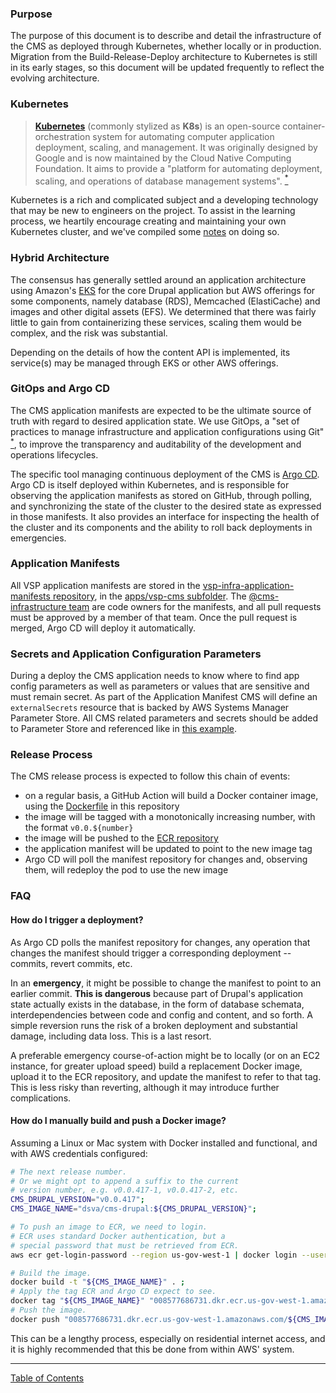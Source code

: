 ### Purpose

The purpose of this document is to describe and detail the infrastructure of the CMS as deployed through Kubernetes, whether locally or in production.  Migration from the Build-Release-Deploy architecture to Kubernetes is still in its early stages, so this document will be updated frequently to reflect the evolving architecture.

### Kubernetes
><b>[Kubernetes](https://kubernetes.io/)</b> (commonly stylized as <b>K8s</b>) is an open-source container-orchestration system for automating computer application deployment, scaling, and management. It was originally designed by Google and is now maintained by the Cloud Native Computing Foundation. It aims to provide a "platform for automating deployment, scaling, and operations of database management systems". [<sup>\*</sup>](https://en.wikipedia.org/wiki/Kubernetes)

Kubernetes is a rich and complicated subject and a developing technology that may be new to engineers on the project.  To assist in the learning process, we heartily encourage creating and maintaining your own Kubernetes cluster, and we've compiled some [notes](https://github.com/department-of-veterans-affairs/va.gov-cms/issues/6545#issuecomment-936936548) on doing so.

### Hybrid Architecture
The consensus has generally settled around an application architecture using Amazon's [EKS](https://aws.amazon.com/eks/) for the core Drupal application but AWS offerings for some components, namely database (RDS), Memcached (ElastiCache) and images and other digital assets (EFS).  We determined that there was fairly little to gain from containerizing these services, scaling them would be complex, and the risk was substantial.

Depending on the details of how the content API is implemented, its service(s) may be managed through EKS or other AWS offerings.

### GitOps and Argo CD
The CMS application manifests are expected to be the ultimate source of truth with regard to desired application state.  We use GitOps, a "set of practices to manage infrastructure and application configurations using Git" [<sup>\*</sup>](https://www.redhat.com/en/topics/devops/what-is-gitops), to improve the transparency and auditability of the development and operations lifecycles.

The specific tool managing continuous deployment of the CMS is [Argo CD](http://argocd.vfs.va.gov/).  Argo CD is itself deployed within Kubernetes, and is responsible for observing the application manifests as stored on GitHub, through polling, and synchronizing the state of the cluster to the desired state as expressed in those manifests.  It also provides an interface for inspecting the health of the cluster and its components and the ability to roll back deployments in emergencies.

### Application Manifests
All VSP application manifests are stored in the [vsp-infra-application-manifests repository](https://github.com/department-of-veterans-affairs/vsp-infra-application-manifests), in the [apps/vsp-cms subfolder](https://github.com/department-of-veterans-affairs/vsp-infra-application-manifests/tree/main/apps/vsp-cms).  The [@cms-infrastructure team](https://github.com/orgs/department-of-veterans-affairs/teams/cms-infrastructure) are code owners for the manifests, and all pull requests must be approved by a member of that team.  Once the pull request is merged, Argo CD will deploy it automatically.

### Secrets and Application Configuration Parameters
During a deploy the CMS application needs to know where to find app config parameters as well as parameters or values that are sensitive and must remain secret. As part of the Application Manifest CMS will define an `externalSecrets` resource that is backed by AWS Systems Manager Parameter Store. All CMS related parameters and secrets should be added to Parameter Store and referenced like in [this example](https://github.com/department-of-veterans-affairs/vsp-infra-application-manifests/blob/main/apps/vsp-identity/test-user-dashboard/dev/externalsecrets.yaml).

### Release Process
The CMS release process is expected to follow this chain of events:

- on a regular basis, a GitHub Action will build a Docker container image, using the [Dockerfile](../Dockerfile) in this repository
- the image will be tagged with a monotonically increasing number, with the format `v0.0.${number}`
- the image will be pushed to the [ECR repository](https://console.amazonaws-us-gov.com/ecr/repositories/dsva/cms-drupal?region=us-gov-west-1)
- the application manifest will be updated to point to the new image tag
- Argo CD will poll the manifest repository for changes and, observing them, will redeploy the pod to use the new image

### FAQ

#### How do I trigger a deployment?
As Argo CD polls the manifest repository for changes, any operation that changes the manifest should trigger a corresponding deployment -- commits, revert commits, etc.  

In an **emergency**, it might be possible to change the manifest to point to an earlier commit.  **This is dangerous** because part of Drupal's application state actually exists in the database, in the form of database schemata, interdependencies between code and config and content, and so forth.  A simple reversion runs the risk of a broken deployment and substantial damage, including data loss.  This is a last resort.

A preferable emergency course-of-action might be to locally (or on an EC2 instance, for greater upload speed) build a replacement Docker image, upload it to the ECR repository, and update the manifest to refer to that tag.  This is less risky than reverting, although it may introduce further complications.

#### How do I manually build and push a Docker image?
Assuming a Linux or Mac system with Docker installed and functional, and with AWS credentials configured:

```bash
# The next release number.
# Or we might opt to append a suffix to the current 
# version number, e.g. v0.0.417-1, v0.0.417-2, etc.
CMS_DRUPAL_VERSION="v0.0.417"; 
CMS_IMAGE_NAME="dsva/cms-drupal:${CMS_DRUPAL_VERSION}";

# To push an image to ECR, we need to login.
# ECR uses standard Docker authentication, but a 
# special password that must be retrieved from ECR.
aws ecr get-login-password --region us-gov-west-1 | docker login --username AWS --password-stdin 008577686731.dkr.ecr.us-gov-west-1.amazonaws.com;

# Build the image.
docker build -t "${CMS_IMAGE_NAME}" . ;
# Apply the tag ECR and Argo CD expect to see.
docker tag "${CMS_IMAGE_NAME}" "008577686731.dkr.ecr.us-gov-west-1.amazonaws.com/${CMS_IMAGE_NAME}";
# Push the image. 
docker push "008577686731.dkr.ecr.us-gov-west-1.amazonaws.com/${CMS_IMAGE_NAME}";
```

This can be a lengthy process, especially on residential internet access, and it is highly recommended that this be done from within AWS' system.

----

[Table of Contents](../README.md)
